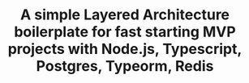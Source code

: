<h1 align="center">A simple Layered Architecture boilerplate for fast starting MVP projects with Node.js, Typescript, Postgres, Typeorm, Redis</h1>
